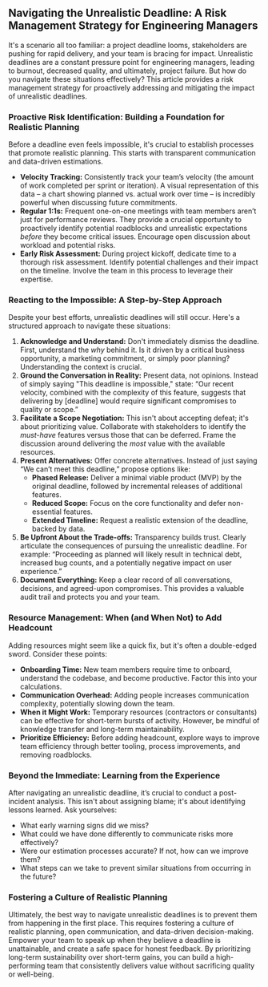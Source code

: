 ## Navigating the Unrealistic Deadline: A Risk Management Strategy for Engineering Managers

It's a scenario all too familiar: a project deadline looms, stakeholders are pushing for rapid delivery, and your team is bracing for impact. Unrealistic deadlines are a constant pressure point for engineering managers, leading to burnout, decreased quality, and ultimately, project failure. But how do you navigate these situations effectively? This article provides a risk management strategy for proactively addressing and mitigating the impact of unrealistic deadlines.

### Proactive Risk Identification: Building a Foundation for Realistic Planning

Before a deadline even feels impossible, it's crucial to establish processes that promote realistic planning. This starts with transparent communication and data-driven estimations. 

* **Velocity Tracking:** Consistently track your team’s velocity (the amount of work completed per sprint or iteration).  A visual representation of this data – a chart showing planned vs. actual work over time – is incredibly powerful when discussing future commitments.
* **Regular 1:1s:** Frequent one-on-one meetings with team members aren’t just for performance reviews. They provide a crucial opportunity to proactively identify potential roadblocks and unrealistic expectations *before* they become critical issues.  Encourage open discussion about workload and potential risks.
* **Early Risk Assessment:** During project kickoff, dedicate time to a thorough risk assessment. Identify potential challenges and their impact on the timeline. Involve the team in this process to leverage their expertise. 

### Reacting to the Impossible: A Step-by-Step Approach

Despite your best efforts, unrealistic deadlines will still occur. Here's a structured approach to navigate these situations:

1. **Acknowledge and Understand:** Don't immediately dismiss the deadline. First, understand the *why* behind it. Is it driven by a critical business opportunity, a marketing commitment, or simply poor planning? Understanding the context is crucial.
2. **Ground the Conversation in Reality:**  Present data, not opinions. Instead of simply saying "This deadline is impossible," state: “Our recent velocity, combined with the complexity of this feature, suggests that delivering by [deadline] would require significant compromises to quality or scope.”
3. **Facilitate a Scope Negotiation:**  This isn't about accepting defeat; it's about prioritizing value.  Collaborate with stakeholders to identify the *must-have* features versus those that can be deferred. Frame the discussion around delivering the *most* value with the available resources.  
4. **Present Alternatives:** Offer concrete alternatives. Instead of just saying “We can’t meet this deadline,” propose options like:
    * **Phased Release:** Deliver a minimal viable product (MVP) by the original deadline, followed by incremental releases of additional features.
    * **Reduced Scope:** Focus on the core functionality and defer non-essential features.
    * **Extended Timeline:**  Request a realistic extension of the deadline, backed by data.
5. **Be Upfront About the Trade-offs:** Transparency builds trust. Clearly articulate the consequences of pursuing the unrealistic deadline. For example: “Proceeding as planned will likely result in technical debt, increased bug counts, and a potentially negative impact on user experience.”
6. **Document Everything:**  Keep a clear record of all conversations, decisions, and agreed-upon compromises. This provides a valuable audit trail and protects you and your team.

### Resource Management: When (and When Not) to Add Headcount

Adding resources might seem like a quick fix, but it's often a double-edged sword.  Consider these points:

* **Onboarding Time:** New team members require time to onboard, understand the codebase, and become productive. Factor this into your calculations.
* **Communication Overhead:** Adding people increases communication complexity, potentially slowing down the team.
* **When it Might Work:** Temporary resources (contractors or consultants) can be effective for short-term bursts of activity. However, be mindful of knowledge transfer and long-term maintainability.
* **Prioritize Efficiency:** Before adding headcount, explore ways to improve team efficiency through better tooling, process improvements, and removing roadblocks.



### Beyond the Immediate: Learning from the Experience

After navigating an unrealistic deadline, it’s crucial to conduct a post-incident analysis.  This isn't about assigning blame; it's about identifying lessons learned. Ask yourselves:

* What early warning signs did we miss?
* What could we have done differently to communicate risks more effectively?
* Were our estimation processes accurate? If not, how can we improve them?
* What steps can we take to prevent similar situations from occurring in the future?

### Fostering a Culture of Realistic Planning

Ultimately, the best way to navigate unrealistic deadlines is to prevent them from happening in the first place. This requires fostering a culture of realistic planning, open communication, and data-driven decision-making. Empower your team to speak up when they believe a deadline is unattainable, and create a safe space for honest feedback. By prioritizing long-term sustainability over short-term gains, you can build a high-performing team that consistently delivers value without sacrificing quality or well-being.